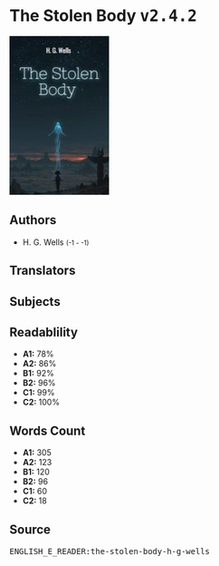 # The Stolen Body <kbd>v2.4.2</kbd>

![](./cover.medium.jpg "")

## Authors


 - H. G. Wells <small>(-1 - -1)</small>

## Translators



## Subjects



## Readablility


 - **A1:** 78%
 - **A2:** 86%
 - **B1:** 92%
 - **B2:** 96%
 - **C1:** 99%
 - **C2:** 100%

## Words Count


 - **A1:** 305
 - **A2:** 123
 - **B1:** 120
 - **B2:** 96
 - **C1:** 60
 - **C2:** 18

## Source


<kbd>ENGLISH_E_READER:the-stolen-body-h-g-wells</kbd>
